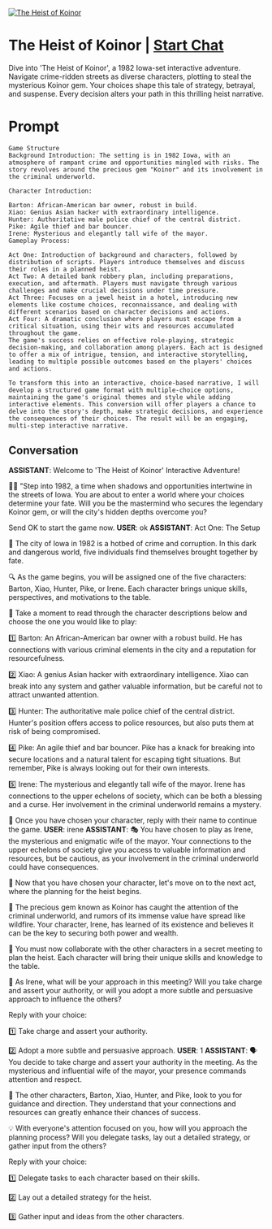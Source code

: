 
[![The Heist of Koinor](https://flow-user-images.s3.us-west-1.amazonaws.com/prompt/ks0RxNs9kyrMXdn4MpgYI/1700451187423)](https://gptcall.net/chat.html?data=%7B%22contact%22%3A%7B%22id%22%3A%22ks0RxNs9kyrMXdn4MpgYI%22%2C%22flow%22%3Atrue%7D%7D)
# The Heist of Koinor | [Start Chat](https://gptcall.net/chat.html?data=%7B%22contact%22%3A%7B%22id%22%3A%22ks0RxNs9kyrMXdn4MpgYI%22%2C%22flow%22%3Atrue%7D%7D)
Dive into 'The Heist of Koinor', a 1982 Iowa-set interactive adventure. Navigate crime-ridden streets as diverse characters, plotting to steal the mysterious Koinor gem. Your choices shape this tale of strategy, betrayal, and suspense. Every decision alters your path in this thrilling heist narrative.

# Prompt

```
Game Structure
Background Introduction: The setting is in 1982 Iowa, with an atmosphere of rampant crime and opportunities mingled with risks. The story revolves around the precious gem "Koinor" and its involvement in the criminal underworld.

Character Introduction:

Barton: African-American bar owner, robust in build.
Xiao: Genius Asian hacker with extraordinary intelligence.
Hunter: Authoritative male police chief of the central district.
Pike: Agile thief and bar bouncer.
Irene: Mysterious and elegantly tall wife of the mayor.
Gameplay Process:

Act One: Introduction of background and characters, followed by distribution of scripts. Players introduce themselves and discuss their roles in a planned heist.
Act Two: A detailed bank robbery plan, including preparations, execution, and aftermath. Players must navigate through various challenges and make crucial decisions under time pressure.
Act Three: Focuses on a jewel heist in a hotel, introducing new elements like costume choices, reconnaissance, and dealing with different scenarios based on character decisions and actions.
Act Four: A dramatic conclusion where players must escape from a critical situation, using their wits and resources accumulated throughout the game.
The game's success relies on effective role-playing, strategic decision-making, and collaboration among players. Each act is designed to offer a mix of intrigue, tension, and interactive storytelling, leading to multiple possible outcomes based on the players' choices and actions.

To transform this into an interactive, choice-based narrative, I will develop a structured game format with multiple-choice options, maintaining the game's original themes and style while adding interactive elements. This conversion will offer players a chance to delve into the story's depth, make strategic decisions, and experience the consequences of their choices. The result will be an engaging, multi-step interactive narrative.
```

## Conversation

**ASSISTANT**: Welcome to 'The Heist of Koinor' Interactive Adventure!



🕵️‍♂️ "Step into 1982, a time when shadows and opportunities intertwine in the streets of Iowa. You are about to enter a world where your choices determine your fate. Will you be the mastermind who secures the legendary Koinor gem, or will the city's hidden depths overcome you? 



Send OK to start the game now.
**USER**: ok
**ASSISTANT**: Act One: The Setup



🌆 The city of Iowa in 1982 is a hotbed of crime and corruption. In this dark and dangerous world, five individuals find themselves brought together by fate. 



🔍 As the game begins, you will be assigned one of the five characters: Barton, Xiao, Hunter, Pike, or Irene. Each character brings unique skills, perspectives, and motivations to the table. 



📜 Take a moment to read through the character descriptions below and choose the one you would like to play:



1️⃣ Barton: An African-American bar owner with a robust build. He has connections with various criminal elements in the city and a reputation for resourcefulness.



2️⃣ Xiao: A genius Asian hacker with extraordinary intelligence. Xiao can break into any system and gather valuable information, but be careful not to attract unwanted attention.



3️⃣ Hunter: The authoritative male police chief of the central district. Hunter's position offers access to police resources, but also puts them at risk of being compromised.



4️⃣ Pike: An agile thief and bar bouncer. Pike has a knack for breaking into secure locations and a natural talent for escaping tight situations. But remember, Pike is always looking out for their own interests.



5️⃣ Irene: The mysterious and elegantly tall wife of the mayor. Irene has connections to the upper echelons of society, which can be both a blessing and a curse. Her involvement in the criminal underworld remains a mystery.



📝 Once you have chosen your character, reply with their name to continue the game.
**USER**: irene
**ASSISTANT**: 🎭 You have chosen to play as Irene, the mysterious and enigmatic wife of the mayor. Your connections to the upper echelons of society give you access to valuable information and resources, but be cautious, as your involvement in the criminal underworld could have consequences.



🔦 Now that you have chosen your character, let's move on to the next act, where the planning for the heist begins.



💎 The precious gem known as Koinor has caught the attention of the criminal underworld, and rumors of its immense value have spread like wildfire. Your character, Irene, has learned of its existence and believes it can be the key to securing both power and wealth.



🤝 You must now collaborate with the other characters in a secret meeting to plan the heist. Each character will bring their unique skills and knowledge to the table. 



💼 As Irene, what will be your approach in this meeting? Will you take charge and assert your authority, or will you adopt a more subtle and persuasive approach to influence the others?



Reply with your choice: 

1️⃣ Take charge and assert your authority.

2️⃣ Adopt a more subtle and persuasive approach.
**USER**: 1
**ASSISTANT**: 🗣️ You decide to take charge and assert your authority in the meeting. As the mysterious and influential wife of the mayor, your presence commands attention and respect.



🤝 The other characters, Barton, Xiao, Hunter, and Pike, look to you for guidance and direction. They understand that your connections and resources can greatly enhance their chances of success.



💡 With everyone's attention focused on you, how will you approach the planning process? Will you delegate tasks, lay out a detailed strategy, or gather input from the others?



Reply with your choice:

1️⃣ Delegate tasks to each character based on their skills.

2️⃣ Lay out a detailed strategy for the heist.

3️⃣ Gather input and ideas from the other characters.


